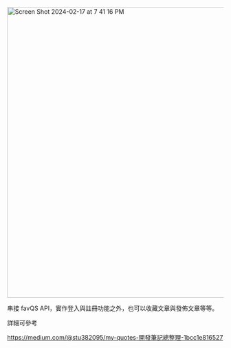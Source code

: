 <img width="676" alt="Screen Shot 2024-02-17 at 7 41 16 PM" src="https://github.com/stu9403133/loginPractice/assets/143880582/73990081-b7f8-43a2-bb99-02d2dd880b41">

串接 favQS API，實作登入與註冊功能之外，也可以收藏文章與發佈文章等等。

詳細可參考

https://medium.com/@stu382095/my-quotes-開發筆記總整理-1bcc1e816527
